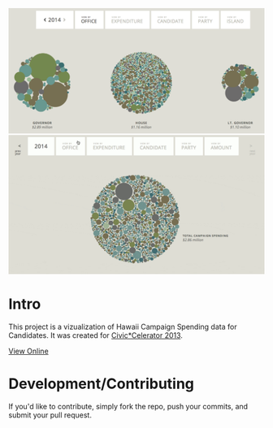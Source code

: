 [![Vizualization Screenshot](_jekyll/images/viz-screenshot.png "Vizualization Screenshot")](http://viz.hawaiicampaignspending.com)
[![Vizualization Gif](_jekyll/images/screenshot.gif "Vizualization Gif")](http://viz.hawaiicampaignspending.com)

# Intro
This project is a vizualization of Hawaii Campaign Spending data for Candidates. It was created for [Civic*Celerator 2013](http://civic.celerator.org/).

[View Online](http://viz.hawaiicampaignspending.com)

# Development/Contributing

If you'd like to contribute, simply fork the repo, push your commits, and submit your pull request.
